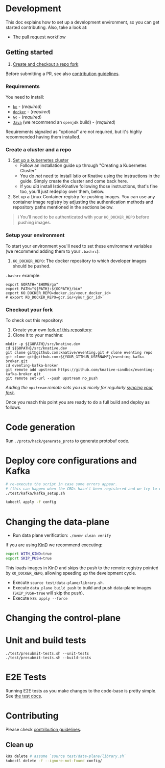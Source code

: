 # Development

This doc explains how to set up a development environment, so you can get started contributing.
Also, take a look at:

- [The pull request workflow](https://www.knative.dev/contributing/contributing/#pull-requests)

## Getting started

1. [Create and checkout a repo fork](#checkout-your-fork)

Before submitting a PR, see also [contribution guidelines](./CONTRIBUTING.md).

### Requirements

You need to install:

- [`ko`](https://github.com/google/ko) - (_required_)
- [`docker`](https://www.docker.com/) - (_required_)
- [`Go`](https://golang.org/) - (_required_)
- [`Java`](https://www.java.com/en/) (we recommend an `openjdk` build) - (_required_)

Requirements signaled as "optional" are not required, but it's highly recommended having them installed.

### Create a cluster and a repo

1. [Set up a kubernetes cluster](https://www.knative.dev/docs/install/)
   - Follow an installation guide up through "Creating a Kubernetes Cluster"
   - You do _not_ need to install Istio or Knative using the instructions in the
     guide. Simply create the cluster and come back here.
   - If you _did_ install Istio/Knative following those instructions, that's
     fine too, you'll just redeploy over them, below.
1. Set up a Linux Container registry for pushing images. You can use any
   container image registry by adjusting the authentication methods and
   repository paths mentioned in the sections below.

> :information_source: You'll need to be authenticated with your
> `KO_DOCKER_REPO` before pushing images.

### Setup your environment

To start your environment you'll need to set these environment variables (we
recommend adding them to your `.bashrc`):

1. `KO_DOCKER_REPO`: The docker repository to which developer images should be pushed.

`.bashrc` example:

```shell
export GOPATH="$HOME/go"
export PATH="${PATH}:${GOPATH}/bin"
export KO_DOCKER_REPO=docker.io/<your_docker_id>
# export KO_DOCKER_REPO=gcr.io/<your_gcr_id>
```

### Checkout your fork

To check out this repository:

1. Create your own [fork of this repository](https://help.github.com/articles/fork-a-repo/):
1. Clone it to your machine:

```shell
mkdir -p ${GOPATH}/src/knative.dev
cd ${GOPATH}/src/knative.dev
git clone git@github.com:knative/eventing.git # clone eventing repo
git clone git@github.com:${YOUR_GITHUB_USERNAME}/eventing-kafka-broker.git
cd eventing-kafka-broker
git remote add upstream https://github.com/knative-sandbox/eventing-kafka-broker.git
git remote set-url --push upstream no_push
```

_Adding the `upstream` remote sets you up nicely for regularly
[syncing your fork](https://help.github.com/articles/syncing-a-fork/)._

Once you reach this point you are ready to do a full build and deploy as
follows.

# Code generation

Run `./proto/hack/generate_proto` to generate protobuf code.

# Deploy core configurations and Kafka

```bash
# re-execute the script in case some errors appear. 
# (this can happen when the CRDs hasn't been registered and we try to create a Kafka cluster)
./test/kafka/kafka_setup.sh 

kubectl apply -f config
```

# Changing the data-plane

- Run data plane verification: `./mvnw clean verify`
    
If you are using [KinD](https://kind.sigs.k8s.io/) we recommend executing:

```bash
export WITH_KIND=true
export SKIP_PUSH=true
```

This loads images in KinD and skips the push to the remote registry pointed by `KO_DOCKER_REPO`, allowing speeding up
the development cycle.
    
- Execute `source test/data-plane/library.sh`.
- Execute `data_plane_build_push` to build and push data-plane images (`SKIP_PUSH=true` will skip the push).
- Execute `k8s apply --force`

# Changing the control-plane

<!--- TODO add instruction for iterating on the control-plane --->

# Unit and build tests

```shell script
./test/presubmit-tests.sh --unit-tests
./test/presubmit-tests.sh --build-tests
``` 

# E2E Tests

Running E2E tests as you make changes to the code-base is pretty simple. 
See [the test docs](./test/README.md).

# Contributing

Please check [contribution guidelines](./CONTRIBUTING.md).

## Clean up

<!--- TODO add instruction for clean up control-plane --->

```bash
k8s delete # assume `source test/data-plane/library.sh`
kubectl delete -f --ignore-not-found config/
```
